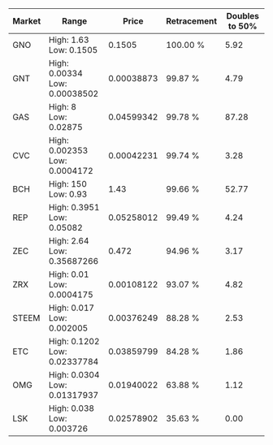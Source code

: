 | Market | Range | Price| Retracement | Doubles to 50% |
| --- | --- | --- | --- | --- |
| GNO | High: 1.63<br />Low: 0.1505 | 0.1505 | 100.00 % | 5.92 |
| GNT | High: 0.00334<br />Low: 0.00038502 | 0.00038873 | 99.87 % | 4.79 |
| GAS | High: 8<br />Low: 0.02875 | 0.04599342 | 99.78 % | 87.28 |
| CVC | High: 0.002353<br />Low: 0.0004172 | 0.00042231 | 99.74 % | 3.28 |
| BCH | High: 150<br />Low: 0.93 | 1.43 | 99.66 % | 52.77 |
| REP | High: 0.3951<br />Low: 0.05082 | 0.05258012 | 99.49 % | 4.24 |
| ZEC | High: 2.64<br />Low: 0.35687266 | 0.472 | 94.96 % | 3.17 |
| ZRX | High: 0.01<br />Low: 0.0004175 | 0.00108122 | 93.07 % | 4.82 |
| STEEM | High: 0.017<br />Low: 0.002005 | 0.00376249 | 88.28 % | 2.53 |
| ETC | High: 0.1202<br />Low: 0.02337784 | 0.03859799 | 84.28 % | 1.86 |
| OMG | High: 0.0304<br />Low: 0.01317937 | 0.01940022 | 63.88 % | 1.12 |
| LSK | High: 0.038<br />Low: 0.003726 | 0.02578902 | 35.63 % | 0.00 |
